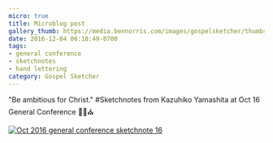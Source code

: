 ```yaml
---
micro: true
title: Microblog post
gallery_thumb: https://media.bennorris.com/images/gospelsketcher/thumbs/oct-16-2-yamashita.jpg
date: 2016-12-04 06:18:49-0700
tags:
- general conference
- sketchnotes
- hand lettering
category: Gospel Sketcher
---
```


"Be ambitious for Christ."
#Sketchnotes from Kazuhiko Yamashita at Oct 16 General Conference ✍🏼⛪️

[![Oct 2016 general conference sketchnote 16](https://media.bennorris.com/images/gospelsketcher/general-conference/oct-2016/oct-16-2-yamashita.jpg)](https://media.bennorris.com/images/gospelsketcher/general-conference/oct-2016/oct-16-2-yamashita.jpg)